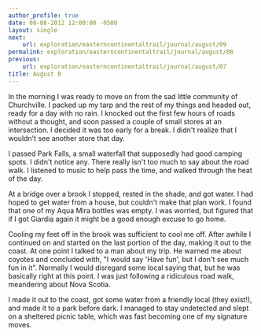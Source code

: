 ```yaml
---
author_profile: true
date: 08-08-2012 12:00:00 -0500
layout: single
next:
    url: exploration/easterncontinentaltrail/journal/august/09
permalink: exploration/easterncontinentaltrail/journal/august/08
previous:
    url: exploration/easterncontinentaltrail/journal/august/07
title: August 8
---
```

In the morning I was ready to move on from the sad little community of Churchville. I packed up my tarp and the rest of my things and headed out, ready for a day with no rain. I knocked out the first few hours of roads without a thought, and soon passed a couple of small stores at an intersection. I decided it was too early for a break. I didn't realize that I wouldn't see another store that day.

I passed Park Falls, a small waterfall that supposedly had good camping spots. I didn't notice any. There really isn't too much to say about the road walk. I listened to music to help pass the time, and walked through the heat of the day.

At a bridge over a brook I stopped, rested in the shade, and got water. I had hoped to get water from a house, but couldn't make that plan work. I found that one of my Aqua Mira bottles was empty. I was worried, but figured that if I got Giardia again it might be a good enough excuse to go home.

Cooling my feet off in the brook was sufficient to cool me off. After awhile I continued on and started on the last portion of the day, making it out to the coast. At one point I talked to a man about my trip. He warned me about coyotes and concluded with, "I would say 'Have fun', but I don't see much fun in it". Normally I would disregard some local saying that, but he was basically right at this point. I was just following a ridiculous road walk, meandering about Nova Scotia.

I made it out to the coast, got some water from a friendly local (they exist!), and made it to a park before dark. I managed to stay undetected and slept on a sheltered picnic table, which was fast becoming one of my signature moves.